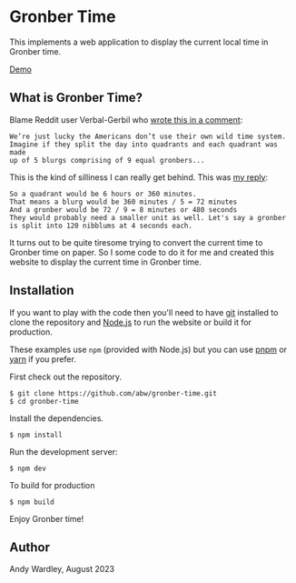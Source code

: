 # Gronber Time

This implements a web application to display the current local time in
Gronber time.

[Demo](https://abw.github.io/gronber-time/)

## What is Gronber Time?

Blame Reddit user Verbal-Gerbil who
[wrote this in a comment](https://www.reddit.com/r/AskUK/comments/15g2fcz/when_you_see_a_24_hour_time_format_do_you/jugpicg/):

```
We’re just lucky the Americans don’t use their own wild time system.
Imagine if they split the day into quadrants and each quadrant was made
up of 5 blurgs comprising of 9 equal gronbers...
```

This is the kind of silliness I can really get behind.  This was
[my reply](https://www.reddit.com/r/AskUK/comments/15g2fcz/when_you_see_a_24_hour_time_format_do_you/juh6lbv/):

```
So a quadrant would be 6 hours or 360 minutes.
That means a blurg would be 360 minutes / 5 = 72 minutes
And a gronber would be 72 / 9 = 8 minutes or 480 seconds
They would probably need a smaller unit as well. Let's say a gronber
is split into 120 nibblums at 4 seconds each.
```

It turns out to be quite tiresome trying to convert the current time to
Gronber time on paper.  So I some code to do it for me and created this
website to display the current time in Gronber time.

## Installation

If you want to play with the code then you'll need to have
[git](https://git-scm.com/) installed to clone the repository and
[Node.js](https://nodejs.org/) to run the website or build it for
production.

These examples use `npm` (provided with Node.js) but you can use
[pnpm](https://pnpm.io/) or [yarn](https://yarnpkg.com/) if you prefer.

First check out the repository.

```
$ git clone https://github.com/abw/gronber-time.git
$ cd gronber-time
```

Install the dependencies.

```
$ npm install
```

Run the development server:

```
$ npm dev
```

To build for production

```
$ npm build
```

Enjoy Gronber time!

## Author

Andy Wardley, August 2023